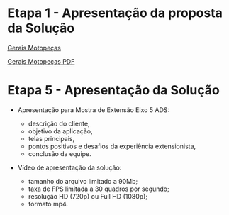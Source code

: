 # Etapa 1 - Apresentação da proposta da Solução

[Gerais Motopeças](https://www.canva.com/design/DAGxS40o0CY/wdUCGBc9zwfKrDcBuBDd3g/view?utm_content=DAGxS40o0CY&utm_campaign=designshare&utm_medium=link2&utm_source=uniquelinks&utlId=hf0b1f39888)

[Gerais Motopeças PDF](./imgs/arquivo.pdf)

# Etapa 5 - Apresentação da Solução
- Apresentação para Mostra de Extensão Eixo 5 ADS:
  * descrição do cliente,
  * objetivo da aplicação,
  * telas principais,
  * pontos positivos e desafios da experiência extensionista,
  * conclusão da equipe.
  
- Vídeo de apresentação da solução:
  * tamanho do arquivo limitado a 90Mb;
  * taxa de FPS limitada a 30 quadros por segundo;
  * resolução HD (720p) ou Full HD (1080p);
  * formato mp4.


